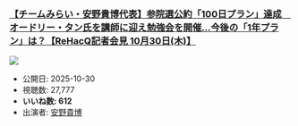 ### [【チームみらい・安野貴博代表】参院選公約「100日プラン」達成　オードリー・タン氏を講師に迎え勉強会を開催…今後の「1年プラン」は？【ReHacQ記者会見 10月30日(木)】](https://www.youtube.com/watch?v=JKaBYlIMo2Y)
[![](https://img.youtube.com/vi/JKaBYlIMo2Y/sddefault.jpg)](https://www.youtube.com/watch?v=JKaBYlIMo2Y)
-   公開日: 2025-10-30
-   視聴数: 27,777
-   **いいね数: 612**
-   出演者: [安野貴博](/rehacq_fan/people/安野貴博 "wikilink")

